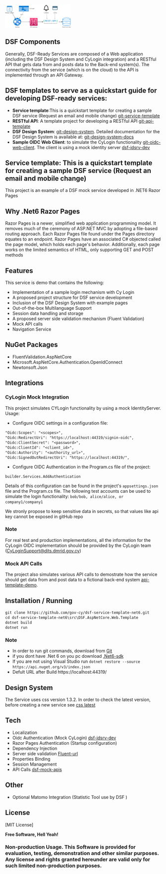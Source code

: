 <img src=https://github.com/gov-cy/govdesign/blob/main/dsf-components.png height=75> 

## DSF Components  
Generally, DSF-Ready Services are composed of a Web application (including the DSF Design System and CyLogin integration) and a RESTful API that gets data from and posts data to the Back-end system(s).  The connectivity from the service (which is on the cloud) to the API is implemented through an API Gateway.

## DSF templates to serve as a quickstart guide for developing DSF-ready services:
- **Service template**:This is a quickstart template for creating a sample DSF service (Request an email and mobile change) [git-service-template]
- **RESTful API**: A template project for developing a RESTful API [git-api-template]
- **DSF Design System**: [git-design-system].  Detailed documentation for the DSF Design System is available at: [git-design-system-docs]
- **Sample OIDC Web Client**: to simulate the CyLogin functionality [git-oidc-web-client]. The client is using a mock identity server [dsf-idsrv-dev]


##  **Service template**: This is a quickstart template for creating a sample DSF service (Request an email and mobile change)
This project is an example of a DSF mock service developed in .NET6 Razor Pages

## Why .Net6 Razor Pages
Razor Pages is a newer, simplified web application programming model. It removes much of the ceremony of ASP.NET MVC by adopting a file-based routing approach. Each Razor Pages file found under the Pages directory equates to an endpoint. Razor Pages have an associated C# objected called the page model, which holds each page's behavior. Additionally, each page works on the limited semantics of HTML, only supporting GET and POST methods


## Features
This service is demo that contains the following:
* Implementation of a sample login mechanism with Cy Login 
* A proposed project structure for DSF service development
* Inclusion of the DSF Design System with example pages
* Out-of-the-box Multilanguage Support
* Session data handling and storage
* A proposed server side validation mechanism (Fluent Validation)
* Mock API calls
* Navigation Service

## NuGet Packages
* FluentValidation.AspNetCore
* Microsoft.AspNetCore.Authentication.OpenIdConnect
* Newtonsoft.Json

## Integrations

### CyLogin Mock Integration
This project simulates CYLogin functionality by using a mock IdentityServer.
Usage:
- Configure OIDC settings in a configuration file:
```
"Oidc:Scopes": "<scopes>",
"Oidc:RedirectUri": "https://localhost:44319/signin-oidc",
"Oidc:ClientSecret": "<password>",
"Oidc:ClientId": "<client_id>",
"Oidc:Authority": "<authority_url>",
"Oidc:SignedOutRedirectUri": "https://localhost:44319/",
```
- Configure OIDC Authentication in the Program.cs file of the project:
```
builder.Services.AddAuthentication

```

Details of this configuration can be found in the project's `appsettings.json` file and the Program.cs file.
The following test accounts can be used to simulate the login functionality:
`bob/bob, alice/alice, or company1/company1`

We stronly propose to keep sensitive data in secrets, so that values like api key cannot be exposed in gitHub repo

### Note
For real test and production implementations, all the information for the CyLogin OIDC implementation should be provided by the CyLogin team (CyLoginSupport@dits.dmrid.gov.cy)

### Mock API Calls
The project also simulates various API calls to demostrate how the service should get data from and post data to a fictional back-end system  [api-template-demo]. 

## Installation / Running
```
git clone https://github.com/gov-cy/dsf-service-template-net6.git
cd dsf-service-template-net6\src\DSF.AspNetCore.Web.Template
dotnet build
dotnet run
```
### Note
* In order to run git commands, download from [Git]
* if you dont have .Net 6 on you pc download [.Net6-sdk]
* If you are not using Visual Studio run `dotnet restore --source https://api.nuget.org/v3/index.json`
* Defult URL after Build https://localhost:44319/

## Design System

The Service uses css version 1.3.2.
In order to check the latest version, before creating a new service see [css latest]

## Tech
* Localization
* Oidc Authentication (Mock CyLogin) [dsf-idsrv-dev]
* Razor Pages Authentication (Startup configuration)
* Dependency Injection
* Server side validation [Fluent-url]
* Properties Binding
* Session Management
* API Calls [dsf-mock-apis]

## Other
*  Optional Matomo Integration (Statistic Tool use by DSF  )

## License

[MIT License]

**Free Software, Hell Yeah!**

### Non-production Usage. This Software is provided for evaluation, testing, demonstration and other similar purposes. Any license and rights granted hereunder are valid only for such limited non-production purposes.

[//]: # (These are reference links used in the body of this note and get stripped out when the markdown processor does its job.)
   [git-api-template]: <https://github.com/gov-cy/dsf-api-template-net6.git>
   [api-template-demo]: <https://dsf-api-test.dmrid.gov.cy/swagger/index.html>
   [git-service-template]: <https://github.com/gov-cy/dsf-service-template-net6>
   [git-design-system]: <https://github.com/gov-cy/govcy-design-system>
   [git-design-system-docs]: <https://gov-cy.github.io/govcy-design-system-docs/>
   [git-oidc-web-client]: <https://github.com/gov-cy/dsf-oidc-web-client> 
   [dsf-idsrv-dev]: <https://dsf-idsrv-dev.dmrid.gov.cy>
   [dsf-mock-apis]: <https://dsf-api-test.dmrid.gov.cy/swagger/index.html>
   [git-repo-url]: <https://github.com/gov-cy/dsf-service-template-net6.git>
   [Fluent-url]: <https://docs.fluentvalidation.net/en/latest/>
   [.Net6-sdk]: <https://dotnet.microsoft.com/en-us/download/visual-studio-sdks>
   [css latest]: <https://gov-cy.github.io/govcy-design-system-docs/getting_started/>
   [Git]: <https://git-scm.com/downloads> 
